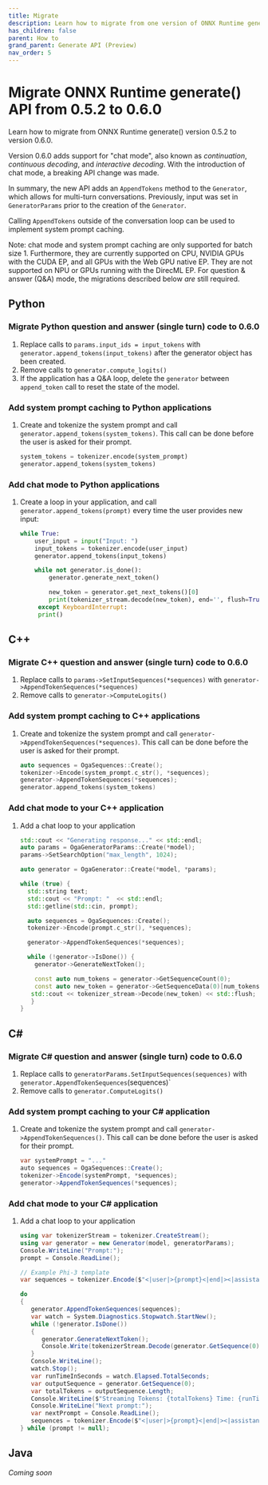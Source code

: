 ```yaml
---
title: Migrate
description: Learn how to migrate from one version of ONNX Runtime generate() API when there are breaking API changes
has_children: false
parent: How to
grand_parent: Generate API (Preview)
nav_order: 5
---
```


# Migrate ONNX Runtime generate() API from 0.5.2 to 0.6.0

Learn how to migrate from ONNX Runtime generate() version 0.5.2 to version 0.6.0. 

Version 0.6.0 adds support for "chat mode", also known as _continuation_, _continuous decoding_, and _interactive decoding_. With the introduction of chat mode, a breaking API change was made.

In summary, the new API adds an `AppendTokens` method to the `Generator`, which allows for multi-turn conversations. Previously, input was set in `GeneratorParams` prior to the creation of the `Generator`.

Calling `AppendTokens` outside of the conversation loop can be used to implement system prompt caching.

Note: chat mode and system prompt caching are only supported for batch size 1. Furthermore, they are currently supported on CPU, NVIDIA GPUs with the CUDA EP, and all GPUs with the Web GPU native EP. They are not supported on NPU or GPUs running with the DirecML EP. For question & answer (Q&A) mode, the migrations described below *are* still required.

## Python

### Migrate Python question and answer (single turn) code to 0.6.0

1. Replace calls to `params.input_ids = input_tokens` with `generator.append_tokens(input_tokens)` after the generator object has been created.
2. Remove calls to `generator.compute_logits()`
3. If the application has a Q&A loop, delete the `generator` between `append_token` call to reset the state of the model.

### Add system prompt caching to Python applications

1. Create and tokenize the system prompt and call `generator.append_tokens(system_tokens)`. This call can be done before the user is asked for their prompt.

   ```python
   system_tokens = tokenizer.encode(system_prompt)
   generator.append_tokens(system_tokens)
   ```

### Add chat mode to Python applications

1. Create a loop in your application, and call `generator.append_tokens(prompt)` every time the user provides new input:
   
   ```python
   while True:
       user_input = input("Input: ")
       input_tokens = tokenizer.encode(user_input)
       generator.append_tokens(input_tokens)

       while not generator.is_done():
           generator.generate_next_token()

           new_token = generator.get_next_tokens()[0]
           print(tokenizer_stream.decode(new_token), end='', flush=True)
        except KeyboardInterrupt:
        print()
    ```

## C++ 

### Migrate C++ question and answer (single turn) code to 0.6.0

1. Replace calls to `params->SetInputSequences(*sequences)` with `generator->AppendTokenSequences(*sequences)`
2. Remove calls to `generator->ComputeLogits()`

### Add system prompt caching to C++ applications

1. Create and tokenize the system prompt and call `generator->AppendTokenSequences(*sequences)`. This call can be done before the user is asked for their prompt.

   ```c++
   auto sequences = OgaSequences::Create();
   tokenizer->Encode(system_prompt.c_str(), *sequences);
   generator->AppendTokenSequences(*sequences);
   generator.append_tokens(system_tokens)
   ```

### Add chat mode to your C++ application

1. Add a chat loop to your application 
   ```c++
   std::cout << "Generating response..." << std::endl;
   auto params = OgaGeneratorParams::Create(*model);
   params->SetSearchOption("max_length", 1024);

   auto generator = OgaGenerator::Create(*model, *params);

   while (true) {
     std::string text;
     std::cout << "Prompt: "  << std::endl;
     std::getline(std::cin, prompt);

     auto sequences = OgaSequences::Create();
     tokenizer->Encode(prompt.c_str(), *sequences);

     generator->AppendTokenSequences(*sequences);

     while (!generator->IsDone()) {
       generator->GenerateNextToken();

       const auto num_tokens = generator->GetSequenceCount(0);
       const auto new_token = generator->GetSequenceData(0)[num_tokens - 1];
      std::cout << tokenizer_stream->Decode(new_token) << std::flush;
      }
   }
    ```

## C#

### Migrate C# question and answer (single turn) code to 0.6.0

1. Replace calls to `generatorParams.SetInputSequences(sequences)` with `generator.AppendTokenSequences`(sequences)`
2. Remove calls to `generator.ComputeLogits()`

### Add system prompt caching to your C# application

1. Create and tokenize the system prompt and call `generator->AppendTokenSequences()`. This call can be done before the user is asked for their prompt.

   ```csharp
   var systemPrompt = "..."
   auto sequences = OgaSequences::Create();
   tokenizer->Encode(systemPrompt, *sequences);
   generator->AppendTokenSequences(*sequences);
   ```

### Add chat mode to your C# application

1. Add a chat loop to your application 
   ```csharp
   using var tokenizerStream = tokenizer.CreateStream();
   using var generator = new Generator(model, generatorParams);
   Console.WriteLine("Prompt:");
   prompt = Console.ReadLine();

   // Example Phi-3 template
   var sequences = tokenizer.Encode($"<|user|>{prompt}<|end|><|assistant|>");

   do
   {
      generator.AppendTokenSequences(sequences);
      var watch = System.Diagnostics.Stopwatch.StartNew();
      while (!generator.IsDone())
      {
         generator.GenerateNextToken();
         Console.Write(tokenizerStream.Decode(generator.GetSequence(0)[^1]));
      }
      Console.WriteLine();
      watch.Stop();
      var runTimeInSeconds = watch.Elapsed.TotalSeconds;
      var outputSequence = generator.GetSequence(0);
      var totalTokens = outputSequence.Length;
      Console.WriteLine($"Streaming Tokens: {totalTokens} Time: {runTimeInSeconds:0.00} Tokens per second: {totalTokens / runTimeInSeconds:0.00}");
      Console.WriteLine("Next prompt:");
      var nextPrompt = Console.ReadLine();
      sequences = tokenizer.Encode($"<|user|>{prompt}<|end|><|assistant|>");
   } while (prompt != null);

    ```

## Java

_Coming soon_